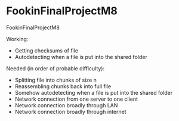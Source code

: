 # FookinFinalProjectM8
FookinFinalProjectM8



Working:
- Getting checksums of file
- Autodetecting when a file is put into the shared folder


Needed (in order of probable difficulty):
- Splitting file into chunks of size n
- Reassembling chunks back into full file
- Somehow autodetecting when a file is put into the shared folder
- Network connection from one server to one client
- Network connection broadly through LAN
- Network connection broadly through internet 
